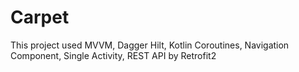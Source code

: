 # Carpet
This project used MVVM, Dagger Hilt, Kotlin Coroutines, Navigation Component, Single Activity, REST API by Retrofit2
